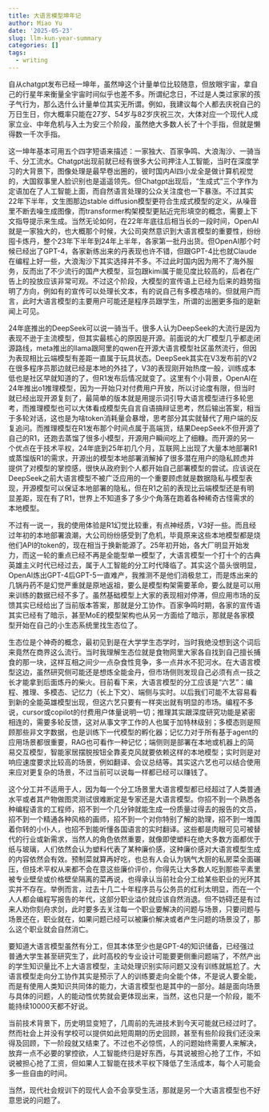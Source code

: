```yaml
---
title: 大语言模型坤年记
author: Miao Yu
date: '2025-05-23'
slug: llm-kun-year-summary
categories: []
tags:
  - writing
---
```


自从chatgpt发布已经一坤年，虽然坤这个计量单位比较随意，但放眼宇宙，拿自己的行星年来衡量全宇宙时间似乎也差不多。所谓纪念日，不过是人类过家家的孩子气行为，那么选什么计量单位其实无所谓。例如，我建议每个人都去庆祝自己的万日生日，你大概率只能在27岁、54岁与82岁庆祝三次，大体对应一个现代人成家立业、中年危机与入土为安三个阶段，虽然绝大多数人长了十个手指，但就是懒得数一千次手指。

这一坤年基本可用五个四字短语来描述：一家独大、百家争鸣、大浪淘沙、一骑当千、分工流水。Chatgpt出现前就已经有很多大公司押注人工智能，当时在深度学习的大背景下，图像处理是最早卷出圈的，彼时国内AI四小龙全是做计算机视觉的，大国叙事里人脸识别也是遥遥领先。但Chatgpt出现后，“生成式”三个字作为定语加在了人工智能上面，而自然语言处理的公众关注度也一下暴涨。不过其实22年下半年，文生图那边stable diffusion模型更符合生成式模型的定义，从噪音里不断去噪生成图像，而transformer构架模型更贴近完形填空的概念，需要上下文指导提示来生成。当然无论如何，在22年年底往后相当长的一段时间，OpenAI就是一家独大的，也大概那个时候，大公司突然意识到大语言模型的重要性，纷纷囤卡炼丹，整个23年下半年到24年上半年，各家第一批丹出货。但OpenAI那个时候已经出了GPT-4，各家新练出来的丹表现也许不错，但跟GPT-4比也就Claude在编程上好一些，大浪淘沙下其实选择并不多。不过此时国内因为用不了海外服务，反而出了不少流行的国产大模型，豆包跟kimi属于能见度比较高的，后者在广告上的投放应该非常可观。不过这个阶段，大模型的宣传语上已经为后来的趋势指明了方向，例如有的宣传可以处理长文本，有的说自己有多模态啥的。但就用户而言，此时大语言模型的主要用户可能还是程序员跟学生，所谓的出圈更多指的是新闻上可见。

24年底推出的DeepSeek可以说一骑当千。很多人认为DeepSeek的大流行是因为表现不逊于主流模型，但其实最核心的原因是开源。前面说的大厂模型几乎都走闭源路线，meta推出的llama跟阿里的qwen在开源大语言模型社区虽然流行，但因为表现相比云端模型有差距一直属于玩具状态。DeepSeek其实在V3发布前的V2在很多程序员那边就已经是本地的外挂了，V3的表现刚开始热度一般，训练成本低也是社区早就知道的了，但R1发布后情况就变了。这里有个小背景，OpenAI在24年推出o1推理模型，因为一开始只对付费用户开放，所以讨论度有限，但当时就已经出现开源复刻了，最简单的版本就是用提示词引导大语言模型进行多轮思考，而推理模型也可以大体看成模型先自言自语搞辩证思考，然后输出答案，相当于多轮对话，这也是为啥token消耗量会暴增，思考部分其实就替代了用户端的反复追问。而推理模型在R1发布那个时间点属于高端货，结果DeepSeek不但开源了自己的R1，还跑去蒸馏了很多小模型，开源用户瞬间吃上了细糠。而开源的另一个优点在于技术平权，24年底到25年初几个月，互联网上出现了大量本地部署R1或蒸馏版R1的需求，开源出的模型本地部署消解掉了很多潜在用户的隐私顾虑并提供了对模型的掌控感，很快从政府到个人都开始自己部署模型的尝试。应该说在DeepSeek之前大语言模型不被广泛应用的一个重要顾虑就是数据隐私与模型表现，开源模型可以保证本地部署的隐私，但在R1之前的表现比云端模型还是有明显差距，现在有了R1，世界上不知道多了多少个角落在跑着各种稀奇古怪需求的本地模型。

不过有一说一，我的使用体验是R1幻觉比较重，有点神经质，V3好一些。而且经过年初的本地部署浪潮，大公司纷纷感受到了危机，毕竟原来这些本地模型都是烧他们API的token的，现在相当于换新能源了。25年初开始，各大厂明显开始发力，而这一轮的重点已经不再是全能型单一模型了，大语言模型一个打十个的古典英雄主义时代已经过去，属于人工智能的分工时代降临了。其实这个苗头很明显，OpenAI炼出GPT-4后GPT-5一直难产，我推测不是他们消极怠工，而是炼出来的几锅丹药不是幻觉严重就是原地返祖，要么是模型构架需要革命，要么就是可以用来训练的数据已经不多了。虽然基础模型上大家的表现相对停滞，但应用市场的反馈其实已经给出了当前版本答案，那就是分工协作。百家争鸣时期，各家的宣传语其实已经有了暗示，甚至MoE的模型架构也从另一方面给了暗示，那就是各家模型开始在自己的小生态系统里找生态位了。

生态位是个神奇的概念，最初见到是在大学学生态学时，当时我绝没想到这个词后来竟然在商界这么流行。当时我理解生态位就是食物网里大家各自找到自己擅长捕食的那一块，这样互相之间少一点杂食性竞争，多一点井水不犯河水。在大语言模型这边，虽然研究侧可能还是想炼全能金丹，但市场侧则发现自己必须有点一技之长才能拿到后面炼丹的柴火。目前看下来，大语言模型的分工应该是“六艺”：编程、推理、多模态、记忆力（长上下文）、端侧与实时。以后我们可能不太容易看到新的全能英雄模型出现，但这六艺只要有一样突出就有明显的市场。编程不多说，cursor或copilot的付费用户体量说明一切；推理其实跟深度研究功能是紧密相连的，需要多轮反馈，这对从事文字工作的人也属于加特林级别；多模态则是照顾那些非文字数据，也是训练下一代模型的孵化器；记忆力对于所有基于agent的应用场景都很重要，RAG也可看作一种记忆；端侧则是部署在本地或机器上的简易交互模型，智能家居摆脱按钮全靠麦克风就要依赖这样的本地模型；实时则是对响应速度要求比较高的场景，例如翻译、会议总结等。其实这六艺也可以结合使用来应对更复杂的场景，不过当前可以说每一样都已经可以赚钱了。

这个分工并不适用于人，因为每一个分工场景里大语言模型都已经超过了人类普通水平或者其产物做图灵测试很难断定是专家还是大语言模型。你招不到一个熟悉各种编程语言的工程师，招不到一个几分钟就能生成一份质量过得去的报告的文员，招不到一个精通各种风格的画师，招不到一个对你特别了解的助理，招不到一堆围着你转的小仆人，也招不到能听懂各国语言的实时翻译。这些都是肉眼可见可被替代的行业或新需求，当然人的角色依然重要，就像即使塑料在绝大多数方面都优于纸与玻璃，人们依然会认为塑料代表了某种廉价感，这种廉价感对大语言模型生成的内容依然会有效。预制菜就算再好吃，也总有人会认为锅气大厨的私房菜全面碾压，但技术平权从来都不会在意这些廉价评价，你得先让大多数人吃到那些平素里被专业壁垒或价格壁垒隔离的菜再说，也得承认当前社会分工给某些职业的光环其实并不存在。举例而言，过去十几二十年程序员与公务员的红利太明显，而在一个人人都会编程写报告的年代，这部分职业溢价就应该自然消退。但不妨碍还是有过来人劝你刻舟求剑，此时要多去关注每一个职业要解决的问题与场景，只要问题与场景还在，职业就在，如果问题已经可以被廉价解决或者产生问题的场景没了，那么这个职业就会自然消亡。

要知道大语言模型虽然有分工，但其本体至少也是GPT-4的知识储备，已经强过普通大学生甚至研究生了，此时高校的专业设计可能要更侧重问题端了，不然产出的学生知识量比不上大语言模型，主动处理识别实际问题又没有训练就尴尬了。大语言模型走向分工协作其实是预示了人的训练要走向全能个体，不是说人要全能，而是有使用人类知识共同体的能力，大语言模型也是其中的一部分。越是面向场景与具体的问题，人的能动性优势就会更体现出来，当然，这也只是一个阶段，能不能持续10000天都不好说。

当前技术背景下，历史明显变短了，几周前的先进技术到今天可能就已经过时了。然而社会上并没有学校可以提供如此短周期的历史回顾，甚至有些阶段我们还没来得及回顾，下一阶段就又结束了。不过也不必惊慌，人的问题始终需要人来解决，放弃一点不必要的掌控欲，人工智能终归是好东西，与其说被担心抢了工作，不如说被担心抢了工资，但如果人工智能在技术平权下降低了生活成本，每个人可能会多一些自由的时间。

当然，现代社会规训下的现代人会不会享受生活，那就是另一个大语言模型也不好意思说的问题了。
